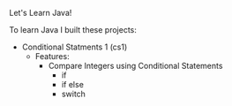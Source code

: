 Let's Learn Java!

To learn Java I built these projects:
- Conditional Statments 1 (cs1)
  - Features:
    - Compare Integers using Conditional Statements
      - if
      - if else
      - switch
